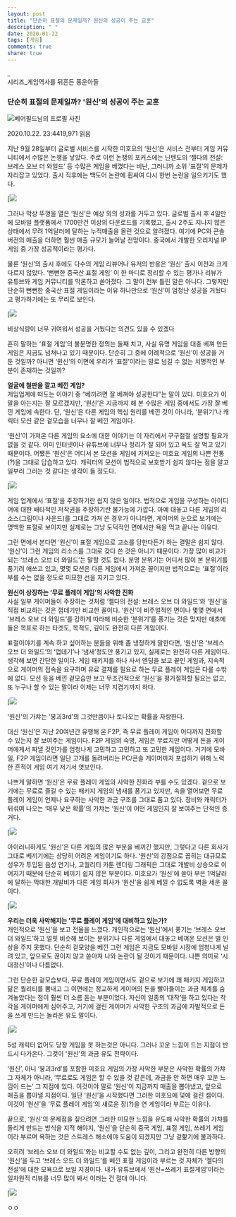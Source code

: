 ```yaml
---
layout: post
title: "단순히 표절의 문제일까? 원신의 성공이 주는 교훈"
description: " "
date: 2020-01-22
tags: [게임]
comments: true
share: true
---
```



[](https://post.naver.com/my/series/detail.nhn?seriesNo=560392&memberNo=11878364&prevVolumeNo=29774111)

_  
시리즈_게임역사를 뒤흔든 풍운아들

### 단순히 표절의 문제일까? '원신'의 성공이 주는 교훈

![베어필드님의 프로필 사진](https://post-phinf.pstatic.net/MjAxOTExMDVfMjI4/MDAxNTcyOTM5MDAyNjY0.S5c3mmtrj45FZ5G1H2B1KNcPX9J43yhrpMl5g5gQjxAg.7AvcS_7UMOlqwR3BVsXy_XDy6m99uIwI9rkwLBHEqjsg.JPEG/post_6686127550892816263.jpeg?type=f120_120)

2020.10.22. 23:4419,971 읽음

지난 9월 28일부터 글로벌 서비스를 시작한 미호요의 ‘원신’은 서비스 전부터 게임 커뮤니티에서 수많은 논쟁을 낳았다. 주로 이런 논쟁의 포커스에는 닌텐도의 ‘젤다의 전설: 브레스 오브 더 와일드’ 등 수많은 게임을 베꼈다는 비난, 그러니까 소위 ‘표절’의 문제가 자리잡고 있었다. 출시 직후에는 백도어 논란에 휩싸여 다시 한번 논란을 일으키기도 했다.  

[![](https://post-phinf.pstatic.net/MjAyMDEwMzBfMTU2/MDAxNjA0MDY5MzU3NDI5.ldUAwiydalz8z4HJVwIgHAI2iSezAPhKgl4v-REU9-Yg.r91bRjtCZruxtdvSb_z9ehnSFJaO5uJ6Fqj0aHb9hgwg.JPEG/123.jpg?type=w1200)

그러나 막상 뚜껑을 열은 ‘원신’은 예상 외의 성과를 거두고 있다. 글로벌 출시 후 4일만에 모바일 플랫폼에서 1700만건 이상의 다운로드를 기록했고, 출시 2주도 지나지 않은 상태에서 무려 1억달러에 달하는 누적매출을 올린 것으로 알려졌다. 여기에 PC와 콘솔 버전의 매출을 더하면 훨씬 매출 규모가 늘어날 전망이다. 중국에서 개발한 오리지널 IP 게임 중 가장 성공적이라는 평가다.  
  
물론 ‘원신’의 출시 후에도 다수의 게임 리뷰어나 유저의 반응은 ‘원신’ 출시 이전과 크게 다르지 않았다. ‘뻔뻔한 중국산 표절 게임’ 이 한 마디로 정리할 수 있는 평가나 리뷰가 유튜브와 게임 커뮤니티를 막론하고 쏟아졌다. 그 말이 전부 틀린 말은 아니다. 그렇지만 단순히 뻔뻔한 중국산 표절 게임이라는 이유 하나만으로 ‘원신’이 엄청난 성공을 거뒀다고 평가하기에는 또 무리로 보인다.  

[![](https://post-phinf.pstatic.net/MjAyMDEwMzBfNDIg/MDAxNjA0MDY5NDM4Njc1.T-LcijbsBjBaji9iE3Iob_dhA5G80HrgnItESkVxfPAg.s9nvhAnSuawnd7rCgh56sFHBxFgw0j7u98vrP-tNIAQg.JPEG/1.jpg?type=w1200)

비상식량이 너무 귀여워서 성공을 거뒀다는 의견도 있을 수 있겠다

흔히 말하는 ‘표절 게임’의 불분명한 정의는 둘째 치고, 사실 유명 게임을 대충 베껴 만든 게임은 지금도 넘쳐나고 있기 때문이다. 단순히 그 중에 이례적으로 ‘원신’이 성공을 거둔 것일까? 아니면 ‘원신’의 이면에 우리가 ‘표절’이라는 말로 넘길 수 없는 치명적인 부분이 존재하는 것일까?  
  
**얼굴에 철판을 깔고 베낀 게임?**  
게임업계에 떠도는 이야기 중 “베끼려면 잘 베껴야 성공한다”는 말이 있다. 미호요가 이 말을 아는지는 잘 모르겠지만, ‘원신’은 지금까지 해 본 수많은 게임 중에서도 가장 잘 베낀 게임에 속한다. 단, ‘원신’은 다른 게임의 핵심 원리를 베낀 것이 아니라, ‘분위기’나 캐릭터 모션 같은 겉모습을 너무나 잘 베낀 게임이다.  
  
‘원신’이 가져온 다른 게임의 요소에 대한 이야기는 이 자리에서 구구절절 설명할 필요가 없을 것 같다. 이미 인터넷이나 유튜브에 너무나 정리가 잘 되어 있고 욕도 잘 먹고 있기 때문이다. 어쨌든 ‘원신’은 어디서 본 모션을 게임에 가져오는 미호요 게임의 나쁜 전통(?)을 그대로 답습하고 있다. 캐릭터의 모션이 법적으로 보호받기 쉽지 않다는 점을 알고 일부러 그러는 것 같다는 생각이 들 정도다.  

[![](https://post-phinf.pstatic.net/MjAyMDEwMzBfMTQ3/MDAxNjA0MDY5NTE2NDQ3.6sq2w8wF7wcRCMc2uoRQIksH6bekEOv1Y1VYq2krAjsg.1EP581LRolgn96jY5Hwuo6d-Zbl0q6NyZpaZDUa7oxAg.JPEG/2.jpg?type=w1200)

게임 업계에서 ‘표절’을 주장하기란 쉽지 않은 일이다. 법적으로 게임을 구성하는 아이디어에 대한 배타적인 저작권을 주장하기란 불가능에 가깝다. 아예 대놓고 다른 게임의 리소스(그림이나 사운드)를 그대로 가져 쓴 경우가 아니라면, 게이머의 눈으로 보기에는 명백한 표절로 보이지만 실제로는 그냥 도덕적인 면에서만 욕을 먹고 끝나는 이유다.  
  
그런 면에서 본다면 ‘원신’이 표절 게임으로 고소를 당한다든가 하는 결말은 쉽지 않다. ‘원신’이 그런 게임의 리소스를 그대로 갖다 쓴 것은 아니기 때문이다. 가장 많이 비교가 되는 ‘브레스 오브 더 와일드’는 말할 것도 없다. 분명 분위기는 어디서 많이 본 분위기를 풍기려 애쓰고 있고, 몇몇 모션은 다른 게임에서 가져온 꼴이지만 법적으로는 ‘표절’이라 부를 수는 없을 정도로 미묘한 선을 지키고 있다.  
  
**원신이 상징하는 ‘무료 플레이 게임’의 사악한 진화**  
사실 일부 게이머들이 주장하는 것처럼 ‘젤다의 전설: 브레스 오브 더 와일드’와 ‘원신’을 직접 비교하는 것은 껍데기만 비교한 꼴이다. ‘원신’이 비주얼적인 면이나 몇몇 면에서 ‘브레스 오브 더 와일드’를 강하게 따라해 비슷한 ‘분위기’를 풍기는 것은 맞지만 애초에 둘은 목표로 하는 타겟도, 목적도, 깊이도 완전히 다른 게임이다.  
  
표절이야기를 계속 하고 싶어하는 분들을 위해 좀 냉정하게 말한다면, ‘원신’은 ‘브레스 오브 더 와일드’의 ‘껍데기’나 ‘냄새’정도만 풍기고 있지, 실제로는 완전히 다른 게임이다. 생각해 보면 간단한 일이다. 게임 패키지를 하나 사서 엔딩을 보고 끝인 게임과, 지속적으로 게이머의 접속을 요구하며 유료 결제를 필요로 하는 무료 플레이 게임은 다를 수밖에 없다. 모션 등을 베낀 겉모습만 보고 무조건적으로 ‘원신’을 평가절하할 필요는 없고, 또 누구나 할 수 있는 말이라 이제는 너무 지겹기까지 하다.  

[![](https://post-phinf.pstatic.net/MjAyMDEwMzBfNjUg/MDAxNjA0MDY5NTYwMzg0.8wM1ciDX8tY5HGfORHr4y3reJSEbtnmWuC6R4LC3maMg.pPG-Elt1V0EFLatp4JJB2cLBZxiJqGHUgNM8PhEGXpcg.JPEG/3.jpg?type=w1200)

'원신'의 가챠는 '붕괴3rd'의 그것만큼이나 토나오는 확률을 자랑한다.

대신 ‘원신’은 지난 20여년간 유행해 온 F2P, 즉 무료 플레이 게임이 어디까지 진화할 수 있는지 잘 보여주는 게임이다. F2P 게임의 숙명, 게임은 무료지만 어떻게 돈을 게이머에게서 짜낼 것인가를 엄청나게 고민하고 고민하고 또 고민한 게임이다. 거기에 모바일, F2P 게임이라면 일단 고개를 돌려버리는 PC/콘솔 게이머까지 포섭하기 위해 노력한 흔적이 게임 여기 저기서 엿보인다.  
  
나쁘게 말하면 ‘원신’은 무료 플레이 게임의 사악한 진화라 부를 수도 있겠다. 겉으로 보기에는 무료로 즐길 수 있는 패키지 게임의 냄새를 풍기고 있지만, 속을 열어보면 무료 플레이 게임이 언제나 요구하는 사악한 과금 구조를 그대로 품고 있다. 장비와 캐릭터가 뒤섞여 나오는 ‘매우 낮은 확률’의 가챠는 ‘원신’이 어떤 게임인지 잘 보여주는 단적인 증거다.  

[![](https://post-phinf.pstatic.net/MjAyMDEwMzBfMTk1/MDAxNjA0MDY5NjY2NzAy.shLZ2irQ-4xUpeE9QZrkJc5n1VJnsEtWRzgks3Ixilgg.7uwO_7Aq_h-uEl4ZPAMhCMkVsw-mqdjoTZg7v9AgwlQg.JPEG/4.jpg?type=w1200)

아이러니하게도 ‘원신’은 다른 게임의 많은 부분을 베끼긴 했지만, 그렇다고 다른 회사가 그대로 베끼기에는 상당히 어려운 게임이기도 하다. ‘원신’의 강점으로 꼽히는 대규모로 성우가 투입된 음성 연기나, 고퀄리티 카툰 렌더링 그래픽은 그대로 개발비 상승으로 이어지기 때문에 단순히 베끼기 쉽지 않은 부분이다. 미호요가 ‘원신’에 쏟아 부은 1억달러에 달하는 막대한 개발비가 다른 게임 회사가 ‘원신’을 쉽게 베낄 수 없도록 벽을 세운 꼴이다.  

[![](https://post-phinf.pstatic.net/MjAyMDEwMzBfMjA5/MDAxNjA0MDY5NzExOTE1.mLfjAXHqMSpaQ_afnmhWzFxU2TnIW9kV4qxiDfoo5icg.1qw5R__t5N7BaWAaJRUl8hfczF__T6zymaBNMaKmlwcg.JPEG/5.jpg?type=w1200)

**우리는 더욱 사악해지는 '무료 플레이 게임'에 대비하고 있는가?**  
개인적으로 ‘원신’을 보고 전율을 느꼈다. 개인적으로는 ‘원신’에서 풍기는 ‘브레스 오브 더 와일드’하고 얼핏 비슷해 보이는 분위기나 다른 게임에서 대놓고 베껴온 모션은 별 인상을 주지 못했다. 단순히 겉모양을 베낀 그런 게임은 지금도 모바일 시장에 엄청나게 널려 있고, 앞으로도 끊이지 않고 쏟아져 나와 논란이 될 것이기 때문이다. 나쁜 의미로 ‘시대정신’이나 다름없다.  
  
그런 단순한 겉모습보다, 무료 플레이 게임이면서도 겉으로 보기에 꽤 패키지 게임하고 닮은 퀄리티를 뽐내고 그 이면에는 정교하게 게이머의 돈을 빨아들이는 과금 체계를 숨겨놓았다는 점이 훨씬 더 소름 돋는 부분이었다. 자신이 일종의 ‘대작’을 하고 있다는 착각을 게이머에게 심어주고, 거기에 걸린 게이머가 사악한 구조의 과금에 자발적으로 돈을 쓰게 만드는 놀라운 유도 말이다.  

[![](https://post-phinf.pstatic.net/MjAyMDEwMzBfOSAg/MDAxNjA0MDY5NzgwNDY4.uXu7BKvG1yUE9cw00z4XGJ5bANUL8QLK8PpQt-eXkrUg.Cu_BMzil78N1bCvj4nHU-IdqwfVG_SYudJb4Zk2lnf0g.JPEG/6.jpg?type=w1200)

5성 캐릭터 없어도 당장 게임을 못 하는것은 아니다. 그러나 꼬운 느낌이 드는 지점이 반드시 다가온다. 그것이 '원신'의 과금 유도 전략이다.

‘원신’, 아니 ‘붕괴3rd’를 포함한 미호요 게임의 가장 사악한 부분은 사악한 확률의 가챠 그 자체가 아니라, ‘무료로도 게임은 할 수 있을 것 같은데, 과금을 안 하면 매우 꼬운 느낌이 드는’ 그 지점에 있다. 이것이야 말로 ‘원신’이 지금까지 매출을 뽑아냈고, 앞으로 매출을 뽑아낼 지점이다. 일단 ‘원신’을 시작했다면 그러한 미호요에 덫에 걸린 셈이다. 이것이 ‘원신’을 ‘무료 플레이 게임’의 새로운 장(?)을 연 게임이라 부르는 이유다.  
  
끝으로, ‘원신’의 문제점을 짚으려면 그러한 미묘한 느낌을 유도해 사악한 확률의 가챠를 돌리게 만드는 방식을 지적 해야지, ‘원신’을 단순히 중국 게임, 표절 게임, 쓰레기 게임이라 부르며 욕하는 것은 스트레스 해소에야 도움이 되겠지만 그냥 겉핥기에 불과하다.  
  
오히려 ‘브레스 오브 더 와일드’와는 비교할 수도 없는 깊이, 그리고 완전히 다른 방향의 ‘원신’을 두고 ‘브레스 오드 더 와일드’를 베낀 표절 게임이라 부르는 것 자체가 ‘젤다의 전설’에 대한 모욕으로 보일 지경이다. 내가 유튜브에서 ‘원신=쓰레기 표절게임’이라는 일차원적 리뷰를 너무 많이 봐서 이러는 건 절대 아니다.  

[![](https://post-phinf.pstatic.net/MjAyMDEwMzBfMTQ0/MDAxNjA0MDY5OTI1Mzcy.r_f-_BLWqpuI3sbnee2MkfAdewat3Qv5jtcjJl4mqTAg.ZxANi3U9LNCo_UIO_uDOjv-EjqQ3hXsuUAUnNkjQW-Ug.JPEG/7.jpg?type=w1200)

ㅇㅇ